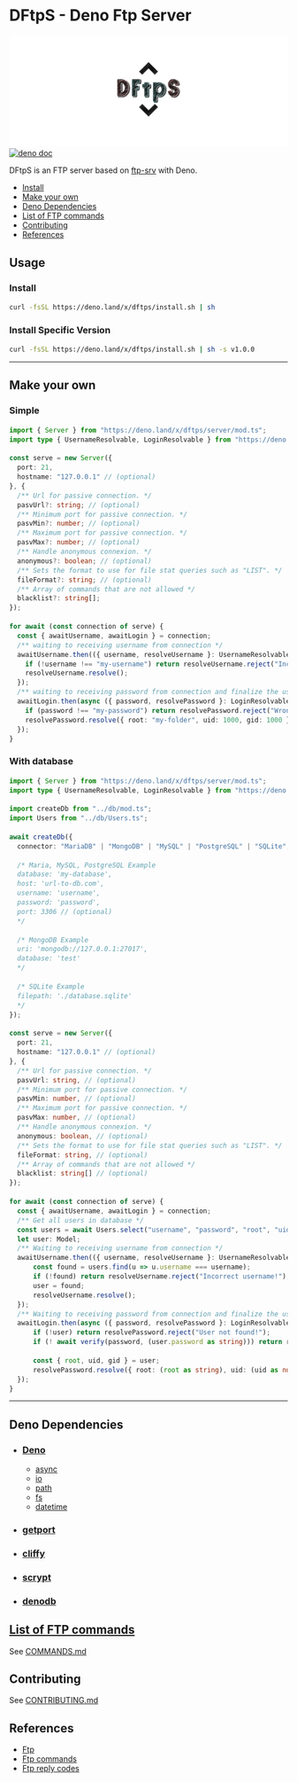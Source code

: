 # DFtpS - Deno Ftp Server

![alt text](./assets/dftps_logo.png)
[![deno doc](https://doc.deno.land/badge.svg)](https://doc.deno.land/https/deno.land/x/dftps/mod.ts)
  
DFtpS is an FTP server based on [ftp-srv](https://github.com/autovance/ftp-srv) with Deno.

- [Install](#install)
- [Make your own](#make-your-own)
- [Deno Dependencies](#deno-dependencies)
- [List of FTP commands](#list-of-ftp-commands)
- [Contributing](#contributing)
- [References](#references)

## Usage

### Install

```sh
curl -fsSL https://deno.land/x/dftps/install.sh | sh
```

### Install Specific Version

```sh
curl -fsSL https://deno.land/x/dftps/install.sh | sh -s v1.0.0
```

* * *

## Make your own

### Simple

```ts
import { Server } from "https://deno.land/x/dftps/server/mod.ts";
import type { UsernameResolvable, LoginResolvable } from "https://deno.land/x/dftps/server/connection.ts";

const serve = new Server({
  port: 21,
  hostname: "127.0.0.1" // (optional)
}, {
  /** Url for passive connection. */
  pasvUrl?: string; // (optional)
  /** Minimum port for passive connection. */
  pasvMin?: number; // (optional)
  /** Maximum port for passive connection. */
  pasvMax?: number; // (optional)
  /** Handle anonymous connexion. */
  anonymous?: boolean; // (optional)
  /** Sets the format to use for file stat queries such as "LIST". */
  fileFormat?: string; // (optional)
  /** Array of commands that are not allowed */
  blacklist?: string[];
});

for await (const connection of serve) {
  const { awaitUsername, awaitLogin } = connection;
  /** waiting to receiving username from connection */
  awaitUsername.then(({ username, resolveUsername }: UsernameResolvable) => {
    if (!username !== "my-username") return resolveUsername.reject("Incorrect username!");
    resolveUsername.resolve();
  });
  /** waiting to receiving password from connection and finalize the user authenticate */
  awaitLogin.then(async ({ password, resolvePassword }: LoginResolvable) => {
    if (password !== "my-password") return resolvePassword.reject("Wrong password!");
    resolvePassword.resolve({ root: "my-folder", uid: 1000, gid: 1000 });
  });
}
```

### With database

```ts
import { Server } from "https://deno.land/x/dftps/server/mod.ts";
import type { UsernameResolvable, LoginResolvable } from "https://deno.land/x/dftps/server/connection.ts";

import createDb from "../db/mod.ts";
import Users from "../db/Users.ts";

await createDb({
  connector: "MariaDB" | "MongoDB" | "MySQL" | "PostgreSQL" | "SQLite",

  /* Maria, MySQL, PostgreSQL Example
  database: 'my-database',
  host: 'url-to-db.com',
  username: 'username',
  password: 'password',
  port: 3306 // (optional)
  */

  /* MongoDB Example
  uri: 'mongodb://127.0.0.1:27017',
  database: 'test'
  */

  /* SQLite Example
  filepath: './database.sqlite'
  */
});

const serve = new Server({
  port: 21,
  hostname: "127.0.0.1" // (optional)
}, {
  /** Url for passive connection. */
  pasvUrl: string, // (optional)
  /** Minimum port for passive connection. */
  pasvMin: number, // (optional)
  /** Maximum port for passive connection. */
  pasvMax: number, // (optional)
  /** Handle anonymous connexion. */
  anonymous: boolean, // (optional)
  /** Sets the format to use for file stat queries such as "LIST". */
  fileFormat: string, // (optional)
  /** Array of commands that are not allowed */
  blacklist: string[] // (optional)
});

for await (const connection of serve) {
  const { awaitUsername, awaitLogin } = connection;
  /** Get all users in database */
  const users = await Users.select("username", "password", "root", "uid", "gid").all();
  let user: Model;
  /** Waiting to receiving username from connection */
  awaitUsername.then(({ username, resolveUsername }: UsernameResolvable) => {
      const found = users.find(u => u.username === username);
      if (!found) return resolveUsername.reject("Incorrect username!");
      user = found;
      resolveUsername.resolve();
  });
  /** Waiting to receiving password from connection and finalize the user authenticate */
  awaitLogin.then(async ({ password, resolvePassword }: LoginResolvable) => {
      if (!user) return resolvePassword.reject("User not found!");
      if (! await verify(password, (user.password as string))) return resolvePassword.reject("Wrong password!");

      const { root, uid, gid } = user;
      resolvePassword.resolve({ root: (root as string), uid: (uid as number), gid: (gid as number) });
  });
}
```

* * *

## Deno Dependencies

- ### [Deno](https://deno.land)

  - [async](https://deno.land/std@0.95.0/async)
  - [io](https://deno.land/std@0.95.0/io)
  - [path](https://deno.land/std@0.95.0/path)
  - [fs](https://deno.land/std@0.95.0/fs)
  - [datetime](https://deno.land/std@0.96.0/datetime)

- ### [getport](https://deno.land/x/getport)

- ### [cliffy](https://deno.land/x/cliffy)

- ### [scrypt](https://deno.land/x/scrypt)

- ### [denodb](https://deno.land/x/denodb)

## [List of FTP commands](https://en.wikipedia.org/wiki/List_of_FTP_commands)

See [COMMANDS.md](COMMANDS.md)

## Contributing

See [CONTRIBUTING.md](CONTRIBUTING.md)

## References

- [Ftp](https://cr.yp.to/ftp.html)
- [Ftp commands](https://en.wikipedia.org/wiki/List_of_FTP_commands)
- [Ftp reply codes](https://en.wikipedia.org/wiki/List_of_FTP_server_return_codes)
